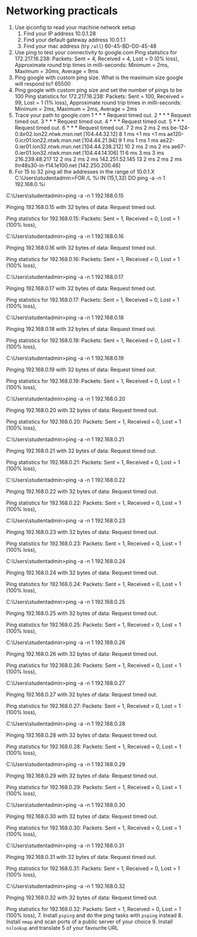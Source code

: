 # Networking practicals

1. Use ipconfig to read your machine network setup
   1. Find your IP address 10.0.1.28 
   2. Find your default gateway address 10.0.1.1
   3. Find your mac address (try `/all`) 60-45-BD-D0-45-48
2. Use ping to test your connectivity to google.com 
Ping statistics for 172.217.16.238:
    Packets: Sent = 4, Received = 4, Lost = 0 (0% loss),
Approximate round trip times in milli-seconds:
    Minimum = 2ms, Maximum = 30ms, Average = 9ms
3. Ping google with custom ping size. What is the maximum size google will respond to? 65500
4. Ping google with custom ping size and set the number of pings to be 100 Ping statistics for 172.217.16.238:
    Packets: Sent = 100, Received = 99, Lost = 1 (1% loss),
Approximate round trip times in milli-seconds:
    Minimum = 2ms, Maximum = 2ms, Average = 2ms
5. Trace your path to google.com
  1     *        *        *     Request timed out.
  2     *        *        *     Request timed out.
  3     *        *        *     Request timed out.
  4     *        *        *     Request timed out.
  5     *        *        *     Request timed out.
  6     *        *        *     Request timed out.
  7     2 ms     2 ms     2 ms  be-124-0.ibr02.lon22.ntwk.msn.net [104.44.32.12]
  8     1 ms    <1 ms    <1 ms  ae120-0.icr01.lon22.ntwk.msn.net [104.44.21.94]
  9     1 ms     1 ms     1 ms  ae22-0.ier01.lon32.ntwk.msn.net [104.44.238.212]
 10     2 ms     2 ms     2 ms  ae67-0.ier01.lon32.ntwk.msn.net [104.44.14.106]
 11     6 ms     3 ms     3 ms  216.239.48.217
 12     2 ms     2 ms     2 ms  142.251.52.145
 13     2 ms     2 ms     2 ms  lhr48s30-in-f14.1e100.net [142.250.200.46]
6. For 15 to 32 ping all the addresses in the range of 10.0.1.X
C:\Users\studentadmin>FOR /L %i IN (15,1,32) DO ping -a -n 1 192.168.0.%i

C:\Users\studentadmin>ping -a -n 1 192.168.0.15

Pinging 192.168.0.15 with 32 bytes of data:
Request timed out.

Ping statistics for 192.168.0.15:
    Packets: Sent = 1, Received = 0, Lost = 1 (100% loss),

C:\Users\studentadmin>ping -a -n 1 192.168.0.16

Pinging 192.168.0.16 with 32 bytes of data:
Request timed out.

Ping statistics for 192.168.0.16:
    Packets: Sent = 1, Received = 0, Lost = 1 (100% loss),

C:\Users\studentadmin>ping -a -n 1 192.168.0.17

Pinging 192.168.0.17 with 32 bytes of data:
Request timed out.

Ping statistics for 192.168.0.17:
    Packets: Sent = 1, Received = 0, Lost = 1 (100% loss),

C:\Users\studentadmin>ping -a -n 1 192.168.0.18

Pinging 192.168.0.18 with 32 bytes of data:
Request timed out.

Ping statistics for 192.168.0.18:
    Packets: Sent = 1, Received = 0, Lost = 1 (100% loss),

C:\Users\studentadmin>ping -a -n 1 192.168.0.19

Pinging 192.168.0.19 with 32 bytes of data:
Request timed out.

Ping statistics for 192.168.0.19:
    Packets: Sent = 1, Received = 0, Lost = 1 (100% loss),

C:\Users\studentadmin>ping -a -n 1 192.168.0.20

Pinging 192.168.0.20 with 32 bytes of data:
Request timed out.

Ping statistics for 192.168.0.20:
    Packets: Sent = 1, Received = 0, Lost = 1 (100% loss),

C:\Users\studentadmin>ping -a -n 1 192.168.0.21

Pinging 192.168.0.21 with 32 bytes of data:
Request timed out.

Ping statistics for 192.168.0.21:
    Packets: Sent = 1, Received = 0, Lost = 1 (100% loss),

C:\Users\studentadmin>ping -a -n 1 192.168.0.22

Pinging 192.168.0.22 with 32 bytes of data:
Request timed out.

Ping statistics for 192.168.0.22:
    Packets: Sent = 1, Received = 0, Lost = 1 (100% loss),

C:\Users\studentadmin>ping -a -n 1 192.168.0.23

Pinging 192.168.0.23 with 32 bytes of data:
Request timed out.

Ping statistics for 192.168.0.23:
    Packets: Sent = 1, Received = 0, Lost = 1 (100% loss),

C:\Users\studentadmin>ping -a -n 1 192.168.0.24

Pinging 192.168.0.24 with 32 bytes of data:
Request timed out.

Ping statistics for 192.168.0.24:
    Packets: Sent = 1, Received = 0, Lost = 1 (100% loss),

C:\Users\studentadmin>ping -a -n 1 192.168.0.25

Pinging 192.168.0.25 with 32 bytes of data:
Request timed out.

Ping statistics for 192.168.0.25:
    Packets: Sent = 1, Received = 0, Lost = 1 (100% loss),

C:\Users\studentadmin>ping -a -n 1 192.168.0.26

Pinging 192.168.0.26 with 32 bytes of data:
Request timed out.

Ping statistics for 192.168.0.26:
    Packets: Sent = 1, Received = 0, Lost = 1 (100% loss),

C:\Users\studentadmin>ping -a -n 1 192.168.0.27

Pinging 192.168.0.27 with 32 bytes of data:
Request timed out.

Ping statistics for 192.168.0.27:
    Packets: Sent = 1, Received = 0, Lost = 1 (100% loss),

C:\Users\studentadmin>ping -a -n 1 192.168.0.28

Pinging 192.168.0.28 with 32 bytes of data:
Request timed out.

Ping statistics for 192.168.0.28:
    Packets: Sent = 1, Received = 0, Lost = 1 (100% loss),

C:\Users\studentadmin>ping -a -n 1 192.168.0.29

Pinging 192.168.0.29 with 32 bytes of data:
Request timed out.

Ping statistics for 192.168.0.29:
    Packets: Sent = 1, Received = 0, Lost = 1 (100% loss),

C:\Users\studentadmin>ping -a -n 1 192.168.0.30

Pinging 192.168.0.30 with 32 bytes of data:
Request timed out.

Ping statistics for 192.168.0.30:
    Packets: Sent = 1, Received = 0, Lost = 1 (100% loss),

C:\Users\studentadmin>ping -a -n 1 192.168.0.31

Pinging 192.168.0.31 with 32 bytes of data:
Request timed out.

Ping statistics for 192.168.0.31:
    Packets: Sent = 1, Received = 0, Lost = 1 (100% loss),

C:\Users\studentadmin>ping -a -n 1 192.168.0.32

Pinging 192.168.0.32 with 32 bytes of data:
Request timed out.

Ping statistics for 192.168.0.32:
    Packets: Sent = 1, Received = 0, Lost = 1 (100% loss),
7. Install `psping` and do the ping tasks with `psping` instead
8. Install `nmap` and scan ports of a public server of your choice
9. Install `nslookup` and translate 5 of your favourite URL
